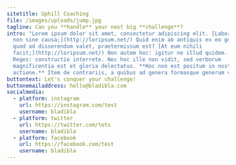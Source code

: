 ```yaml
---
sitetitle: Uphill Coaching
file: /images/uploads/jump.jpg
tagline: Can you **handle** your next big **challenge**?
intro: "Lorem ipsum dolor sit amet, consectetur adipiscing elit. [Laboro autem
  non sine causa;](http://loripsum.net/) Quid enim ab antiquis ex eo genere,
  quod ad disserendum valet, praetermissum est? [At eum nihili
  facit;](http://loripsum.net/) Non autem hoc: igitur ne illud quidem. Duo
  Reges: constructio interrete. Nec hoc ille non vidit, sed verborum
  magnificentia est et gloria delectatus. **Hoc non est positum in nostra
  actione.** Item de contrariis, a quibus ad genera formasque generum venerunt."
buttontext: Let's conquer your challenge!
buttonemailaddress: hello@bladibla.com
socialmedia:
  - platform: instagram
    url: https://instagram.com/test
    username: bladibla
  - platform: twitter
    url: https://twitter.com/tets
    username: bladibla
  - platform: facebook
    url: https://facebook.com/test
    username: bladibla
---
```

